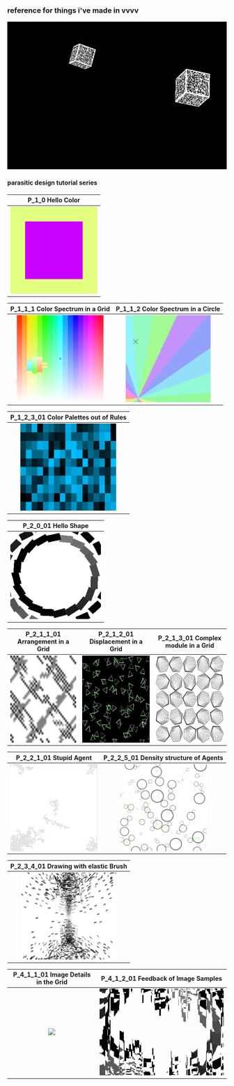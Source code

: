 ### reference for things i've made in vvvv

<img src="./previews/bouncing_cubes.gif">

#### parasitic design tutorial series

| P_1_0 Hello Color  |
| :---: |
| <a href="https://github.com/pussinboot/learning-vvvvv/tree/master/parasitic_redesign/P_1_0%20Hello%20Color"><img src="./previews/parasitic_redesign/P_1_0_01.png" height="200px"></a> |

| P_1_1_1 Color Spectrum in a Grid | P_1_1_2 Color Spectrum in a Circle |
| :---: | :---: |
| <a href="https://github.com/pussinboot/learning-vvvvv/tree/master/parasitic_redesign/P_1_1_1%20Color%20Spectrum%20in%20a%20Grid"><img src="./previews/parasitic_redesign/P_1_1_1_01.png" height="200px"></a> | <a href="https://github.com/pussinboot/learning-vvvvv/tree/master/parasitic_redesign/P_1_1_2%20Color%20Spectrum%20in%20a%20Circle"><img src="./previews/parasitic_redesign/P_1_1_2_01.png" height="200px"></a> |

| P_1_2_3_01 Color Palettes out of Rules |
| :---: |
| <a href="https://github.com/pussinboot/learning-vvvvv/tree/master/parasitic_redesign/P_1_2_3_01%20Color%20Palettes%20out%20of%20Rules"><img src="./previews/parasitic_redesign/P_1_2_3_01.png" height="200px"></a> |

| P_2_0_01 Hello Shape |
| :---: |
| <a href="https://github.com/pussinboot/learning-vvvvv/tree/master/parasitic_redesign/P_2_0_01%20Hello%20Shape"><img src="./previews/parasitic_redesign/P_2_0_01.png" height="200px"></a> |

| P_2_1_1_01 Arrangement in a Grid | P_2_1_2_01 Displacement in a Grid | P_2_1_3_01 Complex module in a Grid |
| :---: | :---: | :---: |
| <a href="https://github.com/pussinboot/learning-vvvvv/tree/master/parasitic_redesign/P_2_1_1_01%20Arrangement%20in%20a%20Grid"><img src="./previews/parasitic_redesign/P_2_1_1_01.png" height="200px"></a> | <a href="https://github.com/pussinboot/learning-vvvvv/tree/master/parasitic_redesign/P_2_1_2_01%20Displacement%20in%20a%20Grid"><img src="./previews/parasitic_redesign/P_2_1_2_01.png" height="200px"></a> | <a href="https://github.com/pussinboot/learning-vvvvv/tree/master/parasitic_redesign/P_2_1_3_01%20Complex%20module%20in%20a%20Grid"><img src="./previews/parasitic_redesign/P_2_1_3_01.png" height="200px"></a> 

| P_2_2_1_01 Stupid Agent | P_2_2_5_01 Density structure of Agents |
| :---: | :---: |
| <a href="https://github.com/pussinboot/learning-vvvvv/tree/master/parasitic_redesign/P_2_2_1_01%20Stupid%20Agent"><img src="./previews/parasitic_redesign/P_2_2_1_01.gif" height="200px"></a> | <a href="https://github.com/pussinboot/learning-vvvvv/tree/master/parasitic_redesign/P_2_2_5_01%20Density%20structure%20of%20Agents"><img src="./previews/parasitic_redesign/P_2_2_5_01.png" height="200px"></a> |

| P_2_3_4_01 Drawing with elastic Brush |
| :---: |
| <a href="https://github.com/pussinboot/learning-vvvvv/tree/master/parasitic_redesign/P_2_3_4_01%20Drawing%20with%20elastic%20Brush"><img src="./previews/parasitic_redesign/P_2_3_4_01.png" height="200px"></a> |

| P_4_1_1_01 Image Details in the Grid | P_4_1_2_01 Feedback of Image Samples |
| :---: | :---: |
| <a href="https://github.com/pussinboot/learning-vvvvv/tree/master/parasitic_redesign/P_4_1_1_01%20Image%20Details%20in%20the%20Grid"><img src="./previews/parasitic_redesign/P_4_1_1_01.gif" height="200px"></a> | <a href="https://github.com/pussinboot/learning-vvvvv/tree/master/parasitic_redesign/P_4_1_2_01%20Feedback%20of%20Image%20Samples"><img src="./previews/parasitic_redesign/P_4_1_2_01.gif" height="200px"></a> |